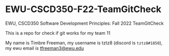 # EWU-CSCD350-F22-TeamGitCheck
EWU, CSCD350 Software Development Principles: Fall 2022 TeamGitCheck

This is a repo for check if git works for my team 11

My name is Timbre Freeman, my username is tztz8 (discord is `tztz8#1850`), my ewu email is <tfreeman3@ewu.edu>
